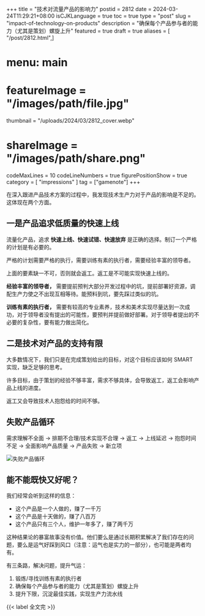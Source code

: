 +++
title = "技术对流量产品的影响力"
postid = 2812
date = 2024-03-24T11:29:21+08:00
isCJKLanguage = true
toc = true
type = "post"
slug = "impact-of-technology-on-products"
description = "确保每个产品参与者的能力（尤其是策划）螺旋上升"
featured = true
draft = true
aliases = [ "/post/2812.html",]
# menu: main
# featureImage = "/images/path/file.jpg"
thumbnail = "/uploads/2024/03/2812_cover.webp"
# shareImage = "/images/path/share.png"
codeMaxLines = 10
codeLineNumbers = true
figurePositionShow = true
category = [ "impressions" ]
tag = ["gamenote"]
+++

在深入跟进产品技术方案的过程中，我发现技术生产力对于产品的影响是不足的。这体现在两个方面。

## 一是产品追求低质量的快速上线

流量化产品，追求 **快速上线、快速试错、快速放弃** 是正确的选择。制订一个严格的计划是有必要的。

严格的计划需要严格的执行，需要训练有素的执行者，需要经验丰富的领导者。

上面的要素缺一不可，否则就会返工。返工是不可能实现快速上线的。

**经验丰富的领导者，** 需要提前预判大部分开发过程中的坑，提前部署好资源，调配生产力使之不出现互相等待。能预料到坑，要先踩过类似的坑。

**训练有素的执行者，** 需要有较高的专业素养，技术和美术实现尽量达到一次成功，对于领导者没有提出的可能性，要预判并提前做好部署。对于领导者提出的不必要的复杂性，要有能力做出简化。

## 二是技术对产品的支持有限

大多数情况下，我们只是在完成策划给出的目标，对这个目标应该如何 SMART 实现，缺乏足够的思考。

许多目标，由于策划的经验不够丰富，需求不够具体，会导致返工，返工会影响产品上线的进度。

返工又会导致技术人抱怨给的时间不够。

## 失败产品循环

需求理解不全面 -> 排期不合理/技术实现不合理 -> 返工 -> 上线延迟 -> 抱怨时间不足 -> 全面影响产品质量 -> 产品失败 -> 新立项

![失败产品循环](/uploads/2024/03/2812a.webp)

## 能不能既快又好呢？

我们经常会听到这样的信息：

- 这个产品是一个人做的，赚了一千万
- 这个产品是十天做的，赚了八百万
- 这个产品只有三个人，维护一年多了，赚了两千万
 
这种结果论的暴富故事没有价值。他们要么是通过长期积累解决了我们存在的问题，要么是运气好踩到风口（注意：运气也是实力的一部分），也可能是两者均有。

有三条路，解决问题，提升气运：

1. 锻炼/寻找训练有素的执行者
2. 确保每个产品参与者的能力（尤其是策划）螺旋上升
3. 提升下限，沉淀最佳实践，实现生产力流水线

{{< label 全文完 >}}